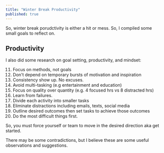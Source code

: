 ```yaml
---
title: "Winter Break Productivity"
published: true
---
```

So, winter break porudctivity is either a hit or mess. So, I compiled some small goals to reflect on.

## Productivity 
I also did some research on goal setting, productivity, and mindset:

11. Focus on methods, not goals
12. Don't depend on temporary bursts of motivation and inspiration
13. Consistency show up. No excuses.
14. Avoid multi-tasking (e.g entertainment and education)
15. Focus on quality over quantity (e.g. 4 focused hrs vs 8 distracted hrs)
16. Learn from failures.
17. Divide each activity into smaller tasks
18. Eliminate distractions including emails, texts, social media
19. Outline desired outcomes then set tasks to achieve those outcomes
20. Do the most difficult things first.

So, you must force yourself or team to move in the desired direction aka get started.

There may be some contradictions, but I believe these are some useful observations and suggestions.
